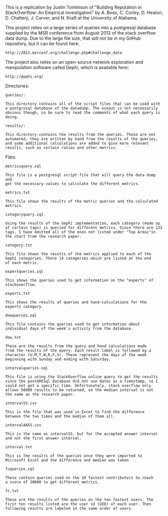 This is a replication by Justin Tomlinson of "Building Reputation in 
StackOverflow: An Empirical Investigation" by A. Bosu, C. Corley, 
D. Heaton, D. Chatterji, J. Carver, and N. Kraft at the University of Alabama.

This project relies on a large series of queries into a postgresql database
supplied by the MSR conference from August 2012 of the stack overflow data
dump. Due to the large file size, that will not be in my GitHub repository,
but it can be found here:
	
	http://2013.msrconf.org/challenge.php#challenge_data 

The project also relies on an open-source network exploration and manipulation
software called Gephi, which is available here:

	http://gephi.org/

Directories:

	queries/:

	This directory contains all of the script files that can be used with
	a postgresql database of the datadump. The output is not necessarily
	obvious though, so be sure to read the comments of what each query is
	doing.

	results/:
	
	This directory contains the results from the queries. These are not
	automated, they are written by hand from the results of the queries,
	and some additional calculations are added to give more relevant 
	results, such as certain ratios and other metrics.

Files:

	metricsquery.sql

	This file is a postgresql script file that will query the data dump and
	get the necessary values to calculate the different metrics.

	metrics.txt
	
	This file shows the results of the metric queries and the calculated
	metrics.

	categoryquery.sql

	Using the results of the Gephi implementation, each category (made up
	of certain tags) is queried for different metrics. Since there are 122
	tags, I have omitted all of the ones not listed under "Top Areas"in
	the chart from the research paper.

	category.txt

	This file shows the results of the metrics applied to each of the
	Gephi categories. There 14 categories which are listed at the end
	of each metric.

	expertqueries.sql

	This shows the queries used to get information on the "experts" of
	stackoverflow.

	experts.txt

	This shows the results of queries and hand-calculations for the
	experts category.

	dowqueries.sql

	This file contains the queries used to get information about
	individual days of the week's activity from the database.

	dow.txt

	These are the results from the query and hand calculations made
	from the results of the query. Each result label is followed by a
	character (U,M,T,W,R,F,S). These represent the days of the week
	beginning with Sunday and ending with Saturday.

	intervalqueries.sql

	This file is using the StackOverflow online query to get the results
	since the postGRESql database did not use dates as a timestamp, so I
	could not get a specific time. Unfortunately, stack overflow only
	allows 50000 results to be returned, so the median interval is not
	the same as the research paper.

	intervalSS.csv

	This is the file that was used in Excel to find the difference
	between the two times and the median of them all.

	intervalAASS.csv

	This is the same as intervalSS, but for the accepted answer interval
	and not the first answer interval.

	interval.txt

	This is the results of the queries once they were imported to 
	Microsoft Excel and the difference and median was taken. 

	fcqueries.sql

	These contain queries used on the 10 fastest contributors to reach
	a score of 20000 to get different metrics. 

	fc.txt

	These are the results of the queries on the ten fastest users. The
	first ten results listed are the user id (UID) of each user. Then
	following results are labeled in the same order of users.
